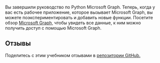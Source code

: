 <!-- markdownlint-disable MD002 MD041 -->

Вы завершили руководство по Python Microsoft Graph. Теперь, когда у вас есть рабочее приложение, которое вызывает Microsoft Graph, вы можете поэкспериментировать и добавить новые функции. Посетите обзор [Microsoft Graph,](/graph/overview) чтобы увидеть все данные, к ним можно получить доступ с помощью Microsoft Graph.

## <a name="feedback"></a>Отзывы

Поделитесь с этим учебником отзывами в [репозитории GitHub.](https://github.com/microsoftgraph/msgraph-training-pythondjangoapp)
